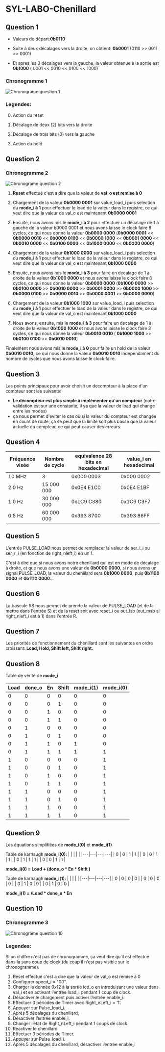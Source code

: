 # SYL-LABO-Chenillard
## Question 1
- Valeurs de départ:**0b0110**

- Suite à deux décalages vers la droite, on obtient: **0b0001** (0110 >> 0011 >> 0001)

- Et apres les 3 décalages vers la gauche, la valeur obtenue à la sortie est  **0b1000** ( 0001 << 0010 << 0100 << 1000)

### Chronogramme 1 

![Chronograme question 1](chronograme_Q1_1.png)

### Legendes:
0) Action du reset

1) Décalage de deux (2) bits vers la droite

3) Décalage de trois bits (3) vers la gauche

4) Action du hold

## Question 2

### Chronogramme 2

![Chronograme question 2](chronogramme_q2_1.png)
1) **Reset** effectué c'est a dire que la valeur de **val_o est remise à 0**

2) Chargement de la valeur **0b0000 0001** sur value_load_i puis selection du **mode_i à 1** pour effectuer le load de la valeur dans le registre, ce qui veut dire que la valeur de val_o est maintenant **0b0000 0001**

3) Ensuite, nous avons mis le **mode_i à 2** pour effectuer un decalage de 1 à gauche de la valeur b0000 0001 et nous avons laisse le clock faire 8 cycles, ce qui nous donne la valeur **0b0000 0000** (**0b0000 0001** << **0b0000 0010** << **0b0000 0100** << **0b0000 1000** << **0b0001 0000** << **0b0010 0000** << **0b0100 0000** << **0b1000 0000** << **0b0000 0000**)

4) Chargement de la valeur **0b1000 0000** sur value_load_i puis selection du **mode_i à 1** pour effectuer le load de la valeur dans le registre, ce qui veut dire que la valeur de val_o est maintenant **0b1000 0000**

5) Ensuite, nous avons mis le **mode_i à 3** pour faire un decalage de 1 à droite de la valeur **0b1000 0000** et nous avons laisse le clock faire 8 cycles, ce qui nous donne la valeur **0b0000 0000** (**0b1000 0000** >> **0b0100 0000** >> **0b0010 0000** >> **0b0001 0000** >> **0b0000 1000** >> **0b0000 0100** >> **0b0000 0010** >> **0b0000 0001** >> **0b0000 0000**)

6) Chargement de la valeur **0b1000 1000** sur value_load_i puis selection du **mode_i à 1** pour effectuer le load de la valeur dans le registre, ce qui veut dire que la valeur de val_o est maintenant **0b1000 0000**

7) Nous avons, ensuite, mis le **mode_i à 3** pour faire un decalage de 1 à droite de la valeur **0b1000 1000** et nous avons laisse le clock faire 3 cycles, ce qui nous donne la valeur **0b0010 0010** ( **0b1000 1000** >> **0b0100 0100** >> **0b0010 0010**) 
 
Finalement nous avons mis le **mode_i à 0** pour faire un hold de la valeur **0b0010 0010**, ce qui nous donne la valeur **0b0010 0010** independament du nombre de cycles que nous avons laisse le clock faire.

## Question 3
Les points principaux pour avoir choisit un decompteur à la place d'un compteur sont les suivants:

- **Le décompteur est plus simple à implémenter qu'un compteur** (notre validation est sur une constante, il ya que la valeur de load qui change entre les modes)
- ça nous permet d'eviter le cas où si la valeur du compteur est changée en cours de route, ça se peut que la limite soit plus basse que la valeur actuelle du compteur, ce qui peut causer des erreurs.

## Question 4
| Fréquence visée    | Nombre de cycle | equivalence 28 bits en hexadecimal |value_i en hexadecimal|
| ------- | ---         | ---------- |--------------|
| 10 MHz  | 3           |0x000 0003  | 0x000 0002   |
| 2.0 Hz  | 15 000 000  |0x0E4 E1C0  | 0x0E4 E1BF   |
| 1.0 Hz  | 30 000 000  |0x1C9 C380  | 0x1C9 C3F7   |
| 0.5 Hz  | 60 000 000  |0x393 8700  | 0x393 86FF   |

## Question 5

L'entrée PULSE_LOAD nous permet de remplacer la valeur de ser_l_i ou ser_r_i (en fonction de right_nleft_i) en un 1.

C'est à dire que si nous avons notre chenillard qui est en mode de décalage à droite, et que nous avons une valeur de  **0b0000 0000**, si nous avons un signal PULSE_LOAD, la valeur du cheniilard sera **0b1000 0000**, puis **0b1100 0000** et **0b1110 0000**... 

## Question 6
La bascule RS nous permet de prende la valeur de PULSE_LOAD (et de la mettre dans l'entrée S) et de la reset soit avec reset_i ou out_lsb (out_msb si right_nleft_i est à 1) dans l'entrée R.

## Question 7
Les priorités de fonctionnement du chenillard sont les suivantes en ordre croissant: **Load, Hold, Shift left, Shift right.**

## Question 8
Table de vérité de **mode_i**

| Load | done_o  | En  | Shift | mode_i(1) | mode_i(0) |
|------|---------|-----|-------|-----------|-----------|
|  0   |   0     |  0  |   0   |     0     |     0     |
|  0   |   0     |  0  |   1   |     0     |     0     |
|  0   |   0     |  1  |   0   |     0     |     0     |
|  0   |   0     |  1  |   1   |     0     |     0     |
|  0   |   1     |  0  |   0   |     0     |     0     |
|  0   |   1     |  0  |   1   |     0     |     0     |
|  0   |   1     |  1  |   0   |     1     |     0     |
|  0   |   1     |  1  |   1   |     1     |     1     |
|  1   |   0     |  0  |   0   |     0     |     1     |
|  1   |   0     |  0  |   1   |     0     |     1     |
|  1   |   0     |  1  |   0   |     0     |     1     |
|  1   |   0     |  1  |   1   |     0     |     1     |
|  1   |   1     |  0  |   0   |     0     |     1     |
|  1   |   1     |  0  |   1   |     0     |     1     |
|  1   |   1     |  1  |   0   |     0     |     1     |
|  1   |   1     |  1  |   1   |     0     |     1     |


## Question 9
Les équations simplifiées de **mode_i(0)** et **mode_i(1)**

Table de karnaugh **mode_i(0)**: 
|   |   |   |   |
|---|---|---|---|
|  0  |  0  |  1  |   1   |
|  0  |  0  |  1  |   1   |
|  0  |  1  |  1  |   1   |
|  0  |  0  |  1  |   1   |

**mode_i(0) = Load + (done_o * En * Shift )**

Table de karnaugh **mode_i(1)**: 
|   |   |   |   |
|---|---|---|---|
|  0  |  0  |  0  |   0   |
|  0  |  0  |  0  |   0   |
|  0  |  1  |  0  |   0   |
|  0  |  1  |  0  |   0   |

**mode_i(1) = /Load * done_o * En**

## Question 10
### Chronogramme 3
![Chronograme question 10](chronogramme_q10_1.png)
### Legendes:
Si un chiffre n'est pas de chronogramme, ça veut dire qu'il est effectué dans la sans coup de clock (du coup il n'est pas visible sur le chronogramme).
1) Reset effectué c'est a dire que la valeur de val_o est remise à 0
2) Configurer speed_i = "00".
3) Charger la donnée 0x12 à la sortie led_o en introduisant une valeur dans val_i et en activant l’entrée load_i pendant 1 coup de clock.
4) Désactiver le chargement puis activer l’entrée enable_i.
5) Effectuer 3 périodes de Timer avec Right_nLeft_i = ’1’.
6) Appuyer sur Pulse_load_i.
7) Après 5 décalages du chenillard,
8) Désactiver l’entrée enable_i.
9) Changer l’état de Right_nLeft_i pendant 1 coups de clock.
10) Réactiver le chenillard
11) Effectuer 3 périodes de Timer.
12) Appuyer sur Pulse_load_i.
13) Après 5 décalages du chenillard, désactiver l’entrée enable_i
